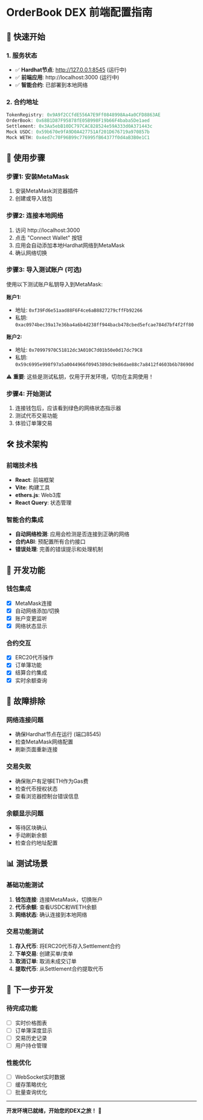 # OrderBook DEX 前端配置指南

## 🚀 快速开始

### 1. 服务状态
- ✅ **Hardhat节点**: http://127.0.0.1:8545 (运行中)
- ✅ **前端应用**: http://localhost:3000 (运行中)
- ✅ **智能合约**: 已部署到本地网络

### 2. 合约地址
```javascript
TokenRegistry: 0x9A9f2CCfdE556A7E9Ff0848998Aa4a0CFD8863AE
OrderBook: 0x68B1D87F95878fE05B998F19b66F4baba5De1aed
Settlement: 0x3Aa5ebB10DC797CAC828524e59A333d0A371443c
Mock USDC: 0x59b670e9fA9D0A427751Af201D676719a970857b
Mock WETH: 0x4ed7c70F96B99c776995fB64377f0d4aB3B0e1C1
```

## 📱 使用步骤

### 步骤1: 安装MetaMask
1. 安装MetaMask浏览器插件
2. 创建或导入钱包

### 步骤2: 连接本地网络
1. 访问 http://localhost:3000
2. 点击 "Connect Wallet" 按钮
3. 应用会自动添加本地Hardhat网络到MetaMask
4. 确认网络切换

### 步骤3: 导入测试账户 (可选)
使用以下测试账户私钥导入到MetaMask:

**账户1:**
- 地址: `0xf39Fd6e51aad88F6F4ce6aB8827279cffFb92266`
- 私钥: `0xac0974bec39a17e36ba4a6b4d238ff944bacb478cbed5efcae784d7bf4f2ff80`

**账户2:**
- 地址: `0x70997970C51812dc3A010C7d01b50e0d17dc79C8`
- 私钥: `0x59c6995e998f97a5a0044966f0945389dc9e86dae88c7a8412f4603b6b78690d`

⚠️ **重要**: 这些是测试私钥，仅用于开发环境，切勿在主网使用！

### 步骤4: 开始测试
1. 连接钱包后，应该看到绿色的网络状态指示器
2. 测试代币交易功能
3. 体验订单簿交易

## 🛠️ 技术架构

### 前端技术栈
- **React**: 前端框架
- **Vite**: 构建工具
- **ethers.js**: Web3库
- **React Query**: 状态管理

### 智能合约集成
- **自动网络检测**: 应用会检测是否连接到正确的网络
- **合约ABI**: 预配置所有合约接口
- **错误处理**: 完善的错误提示和处理机制

## 🔧 开发功能

### 钱包集成
- [x] MetaMask连接
- [x] 自动网络添加/切换
- [x] 账户变更监听
- [x] 网络状态显示

### 合约交互
- [x] ERC20代币操作
- [x] 订单簿功能
- [x] 结算合约集成
- [x] 实时余额查询

## 🐛 故障排除

### 网络连接问题
- 确保Hardhat节点在运行 (端口8545)
- 检查MetaMask网络配置
- 刷新页面重新连接

### 交易失败
- 确保账户有足够ETH作为Gas费
- 检查代币授权状态
- 查看浏览器控制台错误信息

### 余额显示问题
- 等待区块确认
- 手动刷新余额
- 检查合约地址配置

## 📊 测试场景

### 基础功能测试
1. **钱包连接**: 连接MetaMask，切换账户
2. **代币余额**: 查看USDC和WETH余额
3. **网络状态**: 确认连接到本地网络

### 交易功能测试
1. **存入代币**: 将ERC20代币存入Settlement合约
2. **下单交易**: 创建买单/卖单
3. **取消订单**: 取消未成交订单
4. **提取代币**: 从Settlement合约提取代币

## 🎯 下一步开发

### 待完成功能
- [ ] 实时价格图表
- [ ] 订单簿深度显示  
- [ ] 交易历史记录
- [ ] 用户持仓管理

### 性能优化
- [ ] WebSocket实时数据
- [ ] 缓存策略优化
- [ ] 批量查询优化

---

**开发环境已就绪，开始您的DEX之旅！** 🚀